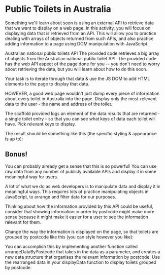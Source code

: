 # Public Toilets in Australia

Something we'll learn about soon is using an external API to retrieve data that we want to display on a web page. In this activity, you will focus on displaying data that is retrieved from an API. This will allow you to practice dealing with arrays of objects returned from such APIs, and also practice adding information to a page using DOM manipulation with JavaScript.

Australian national public toilets API
The provided code retrieves a big array of objects from the Australian national public toilet API. The provided code has the web API aspect of the page done for you -- you don't need to worry about retrieving the data, but you will learn about how to do this soon. 

Your task is to iterate through that data & use the JS DOM to add HTML elements to the page to display that data.

HOWEVER, a good web page wouldn't just dump every piece of information about every toilet in Australia into the page. Display only the most-relevant data to the user - the name and address of the toilet.

The scaffold provided logs an element of the data results that are returned - a single toilet entry - so that you can see what keys of data each toilet will have. Pick relevant keys to display.

The result should be something like this (the specific styling & appearance is up to): 



## Bonus!
You can probably already get a sense that this is so powerful! You can use raw data from any number of publicly available APIs and display it in some meaningful way for users. 

A lot of what we do as web developers is to manipulate data and display it in meaningful ways. This requires lots of practice manipulating objects in JavaScript, to arrange and filter data for our purposes. 

Thinking about how the information provided by this API could be useful, consider that showing information in order by postcode might make more sense because it might make it easier for a user to see the information relevant for them.

Change the way the information is displayed on the page, so that toilets are grouped by postcode like this (you can style however you like):



You can accomplish this by implementing another function called arrangeDataByPostcode that takes in the data as a parameter, and creates a new data structure that organises the relevant information by postcode. Use the rearranged data in your displayData function to display toilets grouped by postcode.